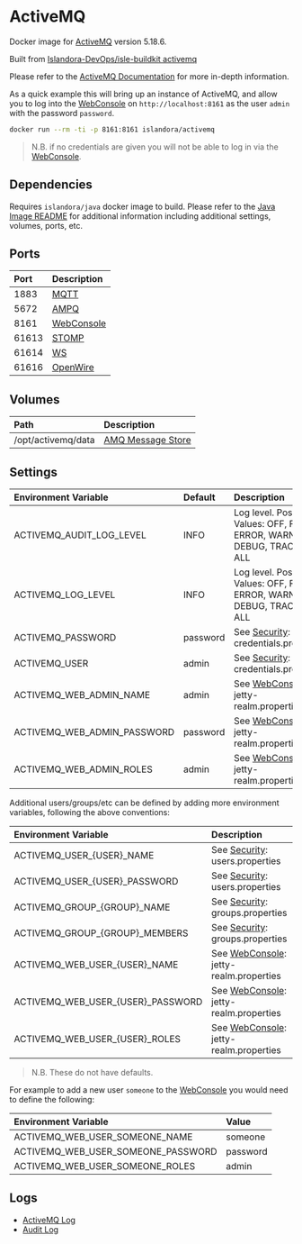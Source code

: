 # ActiveMQ

Docker image for [ActiveMQ] version 5.18.6.

Built from [Islandora-DevOps/isle-buildkit activemq](https://github.com/Islandora-DevOps/isle-buildkit/tree/main/activemq)

Please refer to the [ActiveMQ Documentation] for more in-depth information.

As a quick example this will bring up an instance of ActiveMQ, and allow you to
log into the [WebConsole] on `http://localhost:8161` as the user `admin` with
the password `password`.

```bash
docker run --rm -ti -p 8161:8161 islandora/activemq
```

> N.B. if no credentials are given you will not be able to log in via the
[WebConsole].

## Dependencies

Requires `islandora/java` docker image to build. Please refer to the
[Java Image README](../java/README.md) for additional information including
additional settings, volumes, ports, etc.

## Ports

| Port  | Description  |
| :---- | :----------- |
| 1883  | [MQTT]       |
| 5672  | [AMPQ]       |
| 8161  | [WebConsole] |
| 61613 | [STOMP]      |
| 61614 | [WS]         |
| 61616 | [OpenWire]   |

## Volumes

| Path               | Description         |
| :----------------- | :------------------ |
| /opt/activemq/data | [AMQ Message Store] |

## Settings

| Environment Variable        | Default  | Description                                                                    |
| :-------------------------- | :------- | :----------------------------------------------------------------------------- |
| ACTIVEMQ_AUDIT_LOG_LEVEL    | INFO     | Log level. Possible Values: OFF, FATAL, ERROR, WARN, INFO, DEBUG, TRACE or ALL |
| ACTIVEMQ_LOG_LEVEL          | INFO     | Log level. Possible Values: OFF, FATAL, ERROR, WARN, INFO, DEBUG, TRACE or ALL |
| ACTIVEMQ_PASSWORD           | password | See [Security]: credentials.properties                                         |
| ACTIVEMQ_USER               | admin    | See [Security]: credentials.properties                                         |
| ACTIVEMQ_WEB_ADMIN_NAME     | admin    | See [WebConsole]: jetty-realm.properties                                       |
| ACTIVEMQ_WEB_ADMIN_PASSWORD | password | See [WebConsole]: jetty-realm.properties                                       |
| ACTIVEMQ_WEB_ADMIN_ROLES    | admin    | See [WebConsole]: jetty-realm.properties                                       |

Additional users/groups/etc can be defined by adding more environment variables,
following the above conventions:

| Environment Variable              | Description                              |
| :-------------------------------- | :--------------------------------------- |
| ACTIVEMQ_USER_{USER}_NAME         | See [Security]: users.properties         |
| ACTIVEMQ_USER_{USER}_PASSWORD     | See [Security]: users.properties         |
| ACTIVEMQ_GROUP_{GROUP}_NAME       | See [Security]: groups.properties        |
| ACTIVEMQ_GROUP_{GROUP}_MEMBERS    | See [Security]: groups.properties        |
| ACTIVEMQ_WEB_USER_{USER}_NAME     | See [WebConsole]: jetty-realm.properties |
| ACTIVEMQ_WEB_USER_{USER}_PASSWORD | See [WebConsole]: jetty-realm.properties |
| ACTIVEMQ_WEB_USER_{USER}_ROLES    | See [WebConsole]: jetty-realm.properties |

> N.B. These do not have defaults.

For example to add a new user `someone` to the [WebConsole] you would need to
define the following:

| Environment Variable               | Value    |
| :--------------------------------- | :------- |
| ACTIVEMQ_WEB_USER_SOMEONE_NAME     | someone  |
| ACTIVEMQ_WEB_USER_SOMEONE_PASSWORD | password |
| ACTIVEMQ_WEB_USER_SOMEONE_ROLES    | admin    |

## Logs

- [ActiveMQ Log]
- [Audit Log]

[ActiveMQ Documentation]: https://activemq.apache.org/components/classic/documentation
[ActiveMQ Log]: https://activemq.apache.org/how-do-i-change-the-logging
[ActiveMQ]: http://activemq.apache.org/
[AMPQ]: https://activemq.apache.org/amqp
[AMQ Message Store]: https://activemq.apache.org/amq-message-store
[Audit Log]: https://activemq.apache.org/audit-logging
[MQTT]: https://activemq.apache.org/mqtt
[OpenWire]: https://activemq.apache.org/openwire
[Security]: https://activemq.apache.org/security
[STOMP]: https://activemq.apache.org/stomp
[WebConsole]: https://activemq.apache.org/web-console
[WS]: https://activemq.apache.org/ws-notification
